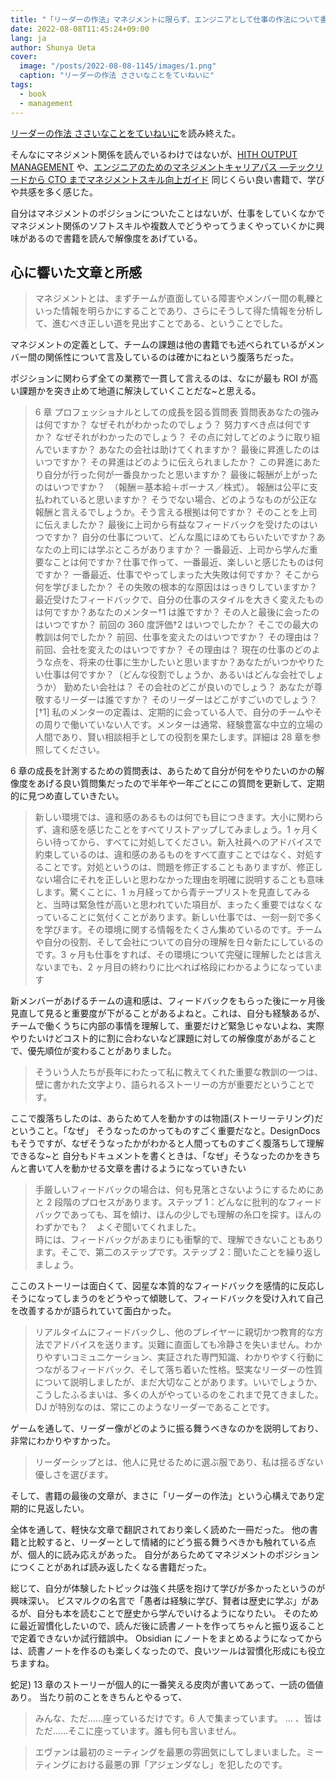 ```yaml
---
title: "「リーダーの作法」マネジメントに限らず、エンジニアとして仕事の作法について書かれた良書"
date: 2022-08-08T11:45:24+09:00
lang: ja
author: Shunya Ueta
cover:
  image: "/posts/2022-08-08-1145/images/1.png"
  caption: "リーダーの作法 ささいなことをていねいに"
tags:
  - book
  - management
---
```


[リーダーの作法 ささいなことをていねいに](https://amzn.to/3QkQghf)を読み終えた。

そんなにマネジメント関係を読んでいるわけではないが、[HITH OUTPUT MANAGEMENT](https://amzn.to/3Sx9dzc) や、[エンジニアのためのマネジメントキャリアパス ―テックリードから CTO までマネジメントスキル向上ガイド](https://amzn.to/3P8MfM1)
同じくらい良い書籍で、学びや共感を多く感じた。

自分はマネジメントのポジションについたことはないが、仕事をしていくなかでマネジメント関係のソフトスキルや複数人でどうやってうまくやっていくかに興味があるので書籍を読んで解像度をあげている。

## 心に響いた文章と所感

> マネジメントとは、まずチームが直面している障害やメンバー間の軋轢といった情報を明らかにすることであり、さらにそうして得た情報を分析して、進むべき正しい道を見出すことである、ということでした。

マネジメントの定義として、チームの課題は他の書籍でも述べられているがメンバー間の関係性について言及しているのは確かにねという腹落ちだった。

ポジションに関わらず全ての業務で一貫して言えるのは、なにが最も ROI が高い課題かを突き止めて地道に解決していくことだな~と思える。

> 6 章 プロフェッショナルとしての成長を図る質問表
> 質問表あなたの強みは何ですか？
> なぜそれがわかったのでしょう？
> 努力すべき点は何ですか？
> なぜそれがわかったのでしょう？
> その点に対してどのように取り組んでいますか？
> あなたの会社は助けてくれますか？
> 最後に昇進したのはいつですか？
> その昇進はどのように伝えられましたか？
> この昇進にあたり自分が行った何が一番良かったと思いますか？
> 最後に報酬が上がったのはいつですか？　（報酬＝基本給＋ボーナス／株式）。
> 報酬は公平に支払われていると思いますか？
> そうでない場合、どのようなものが公正な報酬と言えるでしょうか。そう言える根拠は何ですか？
> そのことを上司に伝えましたか？
> 最後に上司から有益なフィードバックを受けたのはいつですか？
> 自分の仕事について、どんな風にほめてもらいたいですか？あなたの上司には学ぶところがありますか？
> 一番最近、上司から学んだ重要なことは何ですか？仕事で作って、一番最近、楽しいと感じたものは何ですか？
> 一番最近、仕事でやってしまった大失敗は何ですか？
> そこから何を学びましたか？
> その失敗の根本的な原因ははっきりしていますか？
> 最近受けたフィードバックで、自分の仕事のスタイルを大きく変えたものは何ですか？あなたのメンター†1 は誰ですか？
> その人と最後に会ったのはいつですか？
> 前回の 360 度評価†2 はいつでしたか？
> そこでの最大の教訓は何でしたか？
> 前回、仕事を変えたのはいつですか？
> その理由は？
> 前回、会社を変えたのはいつですか？
> その理由は？
> 現在の仕事のどのような点を、将来の仕事に生かしたいと思いますか？あなたがいつかやりたい仕事は何ですか？（どんな役割でしょうか、あるいはどんな会社でしょうか）
> 勤めたい会社は？
> その会社のどこが良いのでしょう？
> あなたが尊敬するリーダーは誰ですか？
> そのリーダーはどこがすごいのでしょう？
> [†1] 私のメンターの定義は、定期的に会っている人で、自分のチームやその周りで働いていない人です。メンターは通常、経験豊富な中立的立場の人間であり、賢い相談相手としての役割を果たします。詳細は 28 章を参照してください。

6 章の成長を計測するための質問表は、あらためて自分が何をやりたいのかの解像度をあげる良い質問集だったので半年や一年ごとにこの質問を更新して、定期的に見つめ直していきたい。

> 新しい環境では、違和感のあるものは何でも目につきます。大小に関わらず、違和感を感じたことをすべてリストアップしてみましょう。1 ヶ月くらい待ってから、すべてに対処してください。新入社員へのアドバイスで約束しているのは、違和感のあるものをすべて直すことではなく、対処することです。対処というのは、問題を修正することもありますが、修正しない場合にそれを正しいと思わなかった理由を明確に説明することも意味します。驚くことに、1 ヵ月経ってから青テープリストを見直してみると、当時は緊急性が高いと思われていた項目が、まったく重要ではなくなっていることに気付くことがあります。新しい仕事では、一刻一刻で多くを学びます。その環境に関する情報をたくさん集めているのです。チームや自分の役割、そして会社についての自分の理解を日々新たにしているのです。3 ヶ月も仕事をすれば、その環境について完璧に理解したとは言えないまでも、2 ヶ月目の終わりに比べれば格段にわかるようになっています

新メンバーがあげるチームの違和感は、フィードバックをもらった後に一ヶ月後見直して見ると重要度が下がることがあるよねと。これは、自分も経験あるが、チームで働くうちに内部の事情を理解して、重要だけど緊急じゃないよね、実際やりたいけどコスト的に割に合わないなど課題に対しての解像度があがることで、優先順位が変わることがありました。

> そういう人たちが長年にわたって私に教えてくれた重要な教訓の一つは、壁に書かれた文字より、語られるストーリーの方が重要だということです。

ここで腹落ちしたのは、あらためて人を動かすのは物語(ストーリーテリング)だということ。「なぜ」 そうなったのかってものすごく重要だなと。DesignDocs もそうですが、なぜそうなったかがわかると人間ってものすごく腹落ちして理解できるな~と
自分もドキュメントを書くときは、「なぜ」そうなったのかをきちんと書いて人を動かせる文章を書けるようになっていきたい

> 手厳しいフィードバックの場合は、何も見落とさないようにするためにあと 2 段階のプロセスがあります。ステップ 1：どんなに批判的なフィードバックであっても、耳を傾け、ほんの少しでも理解の糸口を探す。ほんのわずかでも？　よくぞ聞いてくれました。  
> 時には、フィードバックがあまりにも衝撃的で、理解できないこともあります。そこで、第二のステップです。ステップ 2：聞いたことを繰り返しましょう。

ここのストーリーは面白くて、図星な本質的なフィードバックを感情的に反応しそうになってしまうのをどうやって傾聴して、フィードバックを受け入れて自己を改善するかが語られていて面白かった。

> リアルタイムにフィードバックし、他のプレイヤーに親切かつ教育的な方法でアドバイスを送ります。災難に直面しても冷静さを失いません。わかりやすいコミュニケーション、実証された専門知識、わかりやすく行動につながるフィードバック、そして落ち着いた性格。堅実なリーダーの性質について説明しましたが、まだ大切なことがあります。いいでしょうか、こうしたふるまいは、多くの人がやっているのをこれまで見てきました。DJ が特別なのは、常にこのようなリーダーであることです。

ゲームを通して、リーダー像がどのように振る舞うべきなのかを説明しており、非常にわかりやすかった。

> リーダーシップとは、他人に見せるために選ぶ服であり、私は揺るぎない優しさを選びます。

そして、書籍の最後の文章が、まさに「リーダーの作法」という心構えであり定期的に見返したい。

全体を通して、軽快な文章で翻訳されており楽しく読めた一冊だった。
他の書籍と比較すると、リーダーとして情緒的にどう振る舞うべきかも触れている点が、個人的に読み応えがあった。
自分があらためてマネジメントのポジションにつくことがあれば読み返したくなる書籍だった。

総じて、自分が体験したトピックは強く共感を抱けて学びが多かったというのが興味深い。
ビスマルクの名言で「愚者は経験に学び、賢者は歴史に学ぶ」があるが、自分も本を読むことで歴史から学んでいけるようになりたい。
そのために最近習慣化したいので、読んだ後に読書ノートを作ってちゃんと振り返ることで定着できないか試行錯誤中。
Obsidian にノートをまとめるようになってからは、読書ノートを作るのも楽しくなったので、良いツールは習慣化形成にも役立ちますね。

蛇足) 13 章のストーリーが個人的に一番笑える皮肉が書いてあって、一読の価値あり。
当たり前のことをきちんとやるって、

> みんな、ただ……座っているだけです。6 人で集まっています。
> ...
> 、皆はただ……そこに座っています。誰も何も言いません。

> エヴァンは最初のミーティングを最悪の雰囲気にしてしまいました。ミーティングにおける最悪の罪「アジェンダなし」を犯したのです。
